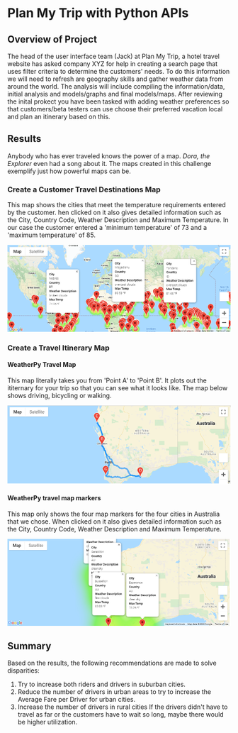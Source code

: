 # Plan My Trip with Python APIs

## Overview of Project
The head of the user interface team (Jack) at Plan My Trip, a hotel travel website has asked company XYZ for help in creating a search page that uses filter criteria to determine the customers' needs. To do this information we will need to refresh are geography skills and gather weather data from around the world. The analysis will include compiling the information/data, initial analysis and models/graphs and final models/maps. After reviewing the inital prokect you have been tasked with adding weather preferences so that customers/beta testers can use choose their preferred vacation local and plan an itinerary based on this.

## Results
Anybody who has ever traveled knows the power of a map. _Dora, the Explorer_ even had a song about it. The maps created in this challenge exemplify just how powerful maps can be.

### Create a Customer Travel Destinations Map
This map shows the cities that meet the temperature requirements entered by the customer. hen clicked on it also gives detailed information such as the City, Country Code, Weather Description and Maximum Temperature. In our case the customer entered a 'minimum temperature' of 73 and a 'maximum temperature' of 85.

![WeatherPy_vacation_map.png](https://github.com/AprilVilmin/World_Weather_Analysis/blob/main/Vacation_Search/WeatherPy_vacation_map.png)


### Create a Travel Itinerary Map

#### WeatherPy Travel Map
This map literally takes you from 'Point A' to 'Point B'. It plots out the ititernary for your trip so that you can see what it looks like. The map below shows driving, bicycling or walking.

![WeatherPy_travel_map.png](https://github.com/AprilVilmin/World_Weather_Analysis/blob/main/Vacation_Itinerary/WeatherPy_travel_map.png)

#### WeatherPy travel map markers
This map only shows the four map markers for the four cities in Australia that we chose. When clicked on it also gives detailed information such as the City, Country Code, Weather Description and Maximum Temperature. 

![WeatherPy_travel_map_markers.png](https://github.com/AprilVilmin/World_Weather_Analysis/blob/main/Vacation_Itinerary/WeatherPy_travel_map_markers.png)

## Summary
Based on the results, the following recommendations are made to solve disparities:

1. Try to increase both riders and drivers in suburban cities.
2. Reduce the number of drivers in urban areas to try to increase the Average Fare per Driver for urban cities.
3. Increase the number of drivers in rural cities If the drivers didn't have to travel as far or the customers have to wait so long, maybe there would be higher utilization.
